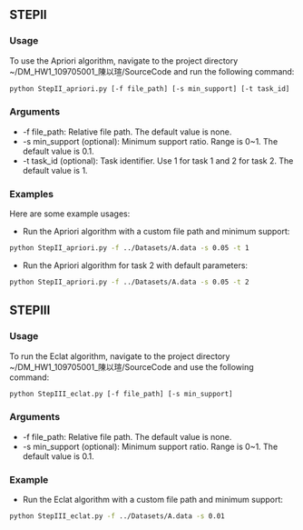 ## STEPII
### Usage

To use the Apriori algorithm, navigate to the project directory ~/DM_HW1_109705001_陳以瑄/SourceCode and run the following command:

```bash
python StepII_apriori.py [-f file_path] [-s min_support] [-t task_id]
```

### Arguments
* -f file_path: Relative file path. The default value is none.
* -s min_support (optional): Minimum support ratio. Range is 0~1. The default value is 0.1.
* -t task_id (optional): Task identifier. Use 1 for task 1 and 2 for task 2. The default value is 1.

### Examples
Here are some example usages:

* Run the Apriori algorithm with a custom file path and minimum support:

```bash
python StepII_apriori.py -f ../Datasets/A.data -s 0.05 -t 1
```
* Run the Apriori algorithm for task 2 with default parameters:

```bash
python StepII_apriori.py -f ../Datasets/A.data -s 0.05 -t 2
```

## STEPIII
### Usage

To run the Eclat algorithm, navigate to the project directory ~/DM_HW1_109705001_陳以瑄/SourceCode and use the following command:

```bash
python StepIII_eclat.py [-f file_path] [-s min_support]
```

### Arguments
* -f file_path: Relative file path. The default value is none.
* -s min_support (optional): Minimum support ratio. Range is 0~1. The default value is 0.1.

### Example

* Run the Eclat algorithm with a custom file path and minimum support:

```bash
python StepIII_eclat.py -f ../Datasets/A.data -s 0.01
```